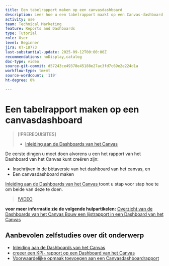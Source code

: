 ```yaml
---
title: Een tabelrapport maken op een canvasdashboard
description: Leer hoe u een tabelrapport maakt op een Canvas-dashboard.
activity: use
team: Technical Marketing
feature: Reports and Dashboards
type: Tutorial
role: User
level: Beginner
jira: KT-18773
last-substantial-update: 2025-09-12T00:00:00Z
recommendations: noDisplay,catalog
doc-type: video
source-git-commit: d57243ce49378e45188e27ac3fd7c69e2e224d1a
workflow-type: tm+mt
source-wordcount: '119'
ht-degree: 0%

---
```


# Een tabelrapport maken op een canvasdashboard

>[!PREREQUISITES]
>
>* [ Inleiding aan de Dashboards van het Canvas ](/help/reporting/canvas-dashboards/introduction-to-canvas-dashboards.md)

De eerste dingen u moet doen alvorens u een het rapport van het Dashboard van het Canvas **&#x200B;**&#x200B;kunt creëren zijn:

* Inschrijven in de bètaversie van het dashboard van het canvas, en
* Een canvasdashboard maken

[ Inleiding aan de Dashboards van het Canvas ](/help/reporting/canvas-dashboards/introduction-to-canvas-dashboards.md) toont u stap voor stap hoe te om beide van deze te doen.

>[!VIDEO](https://video.tv.adobe.com/v/3474863/?quality=12&learn=on&enablevpops)

**voor meer informatie zie de volgende hulpartikelen:**
[ Overzicht van de Dashboards van het Canvas ](https://experienceleague.adobe.com/nl/docs/workfront/using/reporting/canvas-dashboards/canvas-dashboards-overview)
[ Bouw een lijstrapport in een Dashboard van het Canvas ](https://experienceleague.adobe.com/nl/docs/workfront/using/reporting/canvas-dashboards/add-reports/build-table-report)

## Aanbevolen zelfstudies over dit onderwerp

* [ Inleiding aan de Dashboards van het Canvas ](/help/reporting/canvas-dashboards/introduction-to-canvas-dashboards.md)
* [ creeer een KPI- rapport op een Dashboard van het Canvas ](/help/reporting/canvas-dashboards/create-a-kpi-report-on-a-canvas-dashboard.md)
* [Voorwaardelijke opmaak toevoegen aan een Canvasdashboardrapport](/help/reporting/canvas-dashboards/add-conditional-formatting-to-a-canvas-dashboard-report.md)

